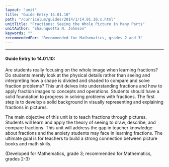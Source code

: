 ```yaml
---
layout: "unit"
title: "Guide Entry 14.01.10"
path: "/curriculum/guides/2014/1/14.01.10.x.html"
unitTitle: "Fractions: Seeing the Whole Picture in Many Parts"
unitAuthor: "Shaunquetta N. Johnson"
keywords: ""
recommendedFor: "Recommended for Mathematics, grades 2 and 3"
---
```

<body>
<hr/>
<h4>
Guide Entry to 14.01.10:
</h4>
<p>
Are students really focusing on the whole image when learning fractions? Do students merely look at the physical details rather than seeing and interpreting how a shape is divided and shaded to compare and solve fraction problems? This unit delves into understanding fractions and how to apply fraction images to concepts and operations. Students should have a solid foundation to progress in solving problems with fractions. The first step is to develop a solid background in visually representing and explaining fractions in pictures.
</p>
<p>
The main objective of this unit is to teach fractions through pictures. Students will learn and apply the theory of seeing to draw, describe, and compare fractions. This unit will address the gap in teacher knowledge about fractions and the anxiety students may face in learning fractions. The ultimate goal is for teachers to build a strong connection between picture books and math skills.
</p>
<p>
(Developed for Mathematics, grade 3; recommended for Mathematics, grades 2-3)
<b>
</b>
</p>
</body>